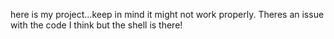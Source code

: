 here is my project...keep in mind it might not work properly. Theres an issue with the code I think but the shell is there!
